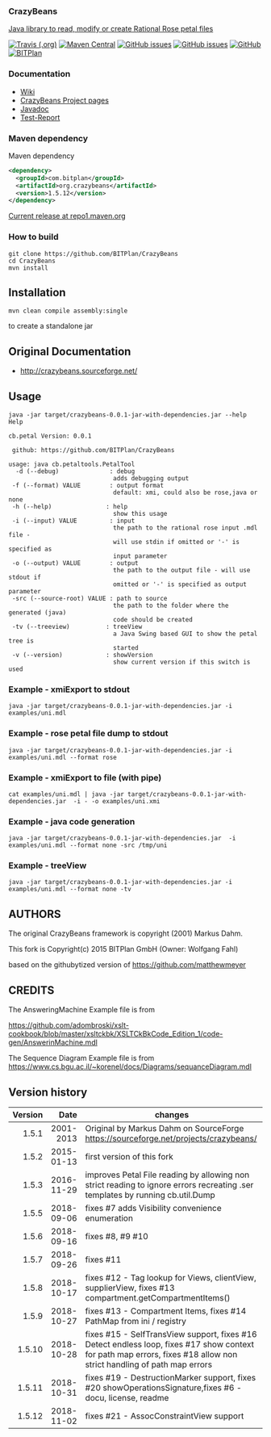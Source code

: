 ### CrazyBeans
[Java library to read, modify or create Rational Rose petal files](http://www.bitplan.com/CrazyBeans) 

[![Travis (.org)](https://img.shields.io/travis/BITPlan/CrazyBeans.svg)](https://travis-ci.org/BITPlan/CrazyBeans)
[![Maven Central](https://img.shields.io/maven-central/v/com.bitplan/org.crazybeans.svg)](https://search.maven.org/artifact/com.bitplan/org.crazybeans/1.5.12/jar)
[![GitHub issues](https://img.shields.io/github/issues/BITPlan/CrazyBeans.svg)](https://github.com/BITPlan/CrazyBeans/issues)
[![GitHub issues](https://img.shields.io/github/issues-closed/BITPlan/CrazyBeans.svg)](https://github.com/BITPlan/CrazyBeans/issues/?q=is%3Aissue+is%3Aclosed)
[![GitHub](https://img.shields.io/github/license/BITPlan/CrazyBeans.svg)](https://www.apache.org/licenses/LICENSE-2.0)
[![BITPlan](http://wiki.bitplan.com/images/wiki/thumb/3/38/BITPlanLogoFontLessTransparent.png/198px-BITPlanLogoFontLessTransparent.png)](http://www.bitplan.com)

### Documentation
* [Wiki](http://www.bitplan.com/CrazyBeans)
* [CrazyBeans Project pages](https://BITPlan.github.io/CrazyBeans)
* [Javadoc](https://BITPlan.github.io/CrazyBeans/apidocs/index.html)
* [Test-Report](https://BITPlan.github.io/CrazyBeans/surefire-report.html)
### Maven dependency

Maven dependency
```xml
<dependency>
  <groupId>com.bitplan</groupId>
  <artifactId>org.crazybeans</artifactId>
  <version>1.5.12</version>
</dependency>
```

[Current release at repo1.maven.org](http://repo1.maven.org/maven2/com/bitplan/org.crazybeans/1.5.12/)

### How to build
```
git clone https://github.com/BITPlan/CrazyBeans
cd CrazyBeans
mvn install
```
## Installation
```
mvn clean compile assembly:single
```
to create a standalone jar

## Original Documentation 
* http://crazybeans.sourceforge.net/

## Usage
```
java -jar target/crazybeans-0.0.1-jar-with-dependencies.jar --help
Help

cb.petal Version: 0.0.1

 github: https://github.com/BITPlan/CrazyBeans

usage: java cb.petaltools.PetalTool
  -d (--debug)              : debug
                             adds debugging output
 -f (--format) VALUE        : output format 
                             default: xmi, could also be rose,java or none
 -h (--help)               : help
                             show this usage
 -i (--input) VALUE         : input
                             the path to the rational rose input .mdl file -
                             will use stdin if omitted or '-' is specified as
                             input parameter
 -o (--output) VALUE        : output
                             the path to the output file - will use stdout if
                             omitted or '-' is specified as output parameter
 -src (--source-root) VALUE : path to source
                             the path to the folder where the generated (java)
                             code should be created
 -tv (--treeview)          : treeView
                             a Java Swing based GUI to show the petal tree is
                             started
 -v (--version)            : showVersion
                             show current version if this switch is used
```                      

### Example - xmiExport to stdout
```
java -jar target/crazybeans-0.0.1-jar-with-dependencies.jar -i examples/uni.mdl 
```

### Example - rose petal file dump to stdout
```
java -jar target/crazybeans-0.0.1-jar-with-dependencies.jar -i examples/uni.mdl --format rose
```

### Example - xmiExport to file (with pipe)
```
cat examples/uni.mdl | java -jar target/crazybeans-0.0.1-jar-with-dependencies.jar  -i - -o examples/uni.xmi
```

### Example - java code generation
```
java -jar target/crazybeans-0.0.1-jar-with-dependencies.jar  -i examples/uni.mdl --format none -src /tmp/uni
```

### Example - treeView
```
java -jar target/crazybeans-0.0.1-jar-with-dependencies.jar -i examples/uni.mdl --format none -tv 
```

## AUTHORS
The original CrazyBeans framework is copyright (2001) Markus Dahm. 

This fork is Copyright(c) 2015 BITPlan GmbH (Owner: Wolfgang Fahl)

based on the githubytized version of https://github.com/matthewmeyer

## CREDITS
The AnsweringMachine Example file is from

https://github.com/adombroski/xslt-cookbook/blob/master/xsltckbk/XSLTCkBkCode_Edition_1/code-gen/AnswerinMachine.mdl

The Sequence Diagram Example file is from
https://www.cs.bgu.ac.il/~korenel/docs/Diagrams/sequanceDiagram.mdl

## Version history
| Version | Date      | changes
| -------:| ------:   | ----------
| 1.5.1   | 2001-2013 | Original by Markus Dahm on SourceForge https://sourceforge.net/projects/crazybeans/
| 1.5.2   | 2015-01-13| first version of this fork
| 1.5.3   | 2016-11-29| improves Petal File reading by allowing non strict reading to ignore errors recreating .ser templates by running cb.util.Dump
| 1.5.5   | 2018-09-06| fixes #7 adds Visibility convenience enumeration
| 1.5.6   | 2018-09-16| fixes #8, #9 #10 
| 1.5.7   | 2018-09-26| fixes #11 
| 1.5.8   | 2018-10-17| fixes #12 - Tag lookup for Views, clientView, supplierView, fixes #13 compartment.getCompartmentItems()
| 1.5.9   | 2018-10-27| fixes #13 - Compartment Items, fixes #14 PathMap from ini / registry 
| 1.5.10  | 2018-10-28| fixes #15 - SelfTransView support, fixes #16 Detect endless loop, fixes #17 show context for path map errors, fixes #18 allow non strict handling of path map errors 
| 1.5.11  | 2018-10-31| fixes #19 - DestructionMarker support, fixes #20 showOperationsSignature,fixes #6 - docu, license, readme
| 1.5.12  | 2018-11-02| fixes #21 - AssocConstraintView support
